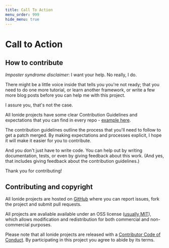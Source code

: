 ```yaml
---
title: Call To Action
menu_order: 999
hide_menu: true
---
```


# Call to Action

## How to contribute

*Imposter syndrome disclaimer*: I want your help. No really, I do.

There might be a little voice inside that tells you you're not ready; that you need to do one more tutorial, or learn another framework, or write a few more blog posts before you can help me with this project.

I assure you, that's not the case.

All Ionide projects have some clear Contribution Guidelines and expectations that you can find in every repo - [example here](https://github.com/ionide/ionide-vscode-fsharp/blob/master/CONTRIBUTING.md).

The contribution guidelines outline the process that you'll need to follow to get a patch merged. By making expectations and processes explicit, I hope it will make it easier for you to contribute.

And you don't just have to write code. You can help out by writing documentation, tests, or even by giving feedback about this work. (And yes, that includes giving feedback about the contribution guidelines.)

Thank you for contributing!

## Contributing and copyright

All Ionide projects are hosted on [GitHub](https://github.com/ionide) where you can report issues, fork the project and submit pull requests.

All projects are avaliable available under an OSS license ([usually MIT](https://github.com/ionide/ionide-vscode-fsharp/blob/master/LICENSE.md)), which allows modification and redistribution for both commercial and non-commercial purposes.

Please note that all Ionide projects are released with a [Contributor Code of Conduct](https://github.com/ionide/ionide-vscode-fsharp/blob/master/CODE_OF_CONDUCT.md). By participating in this project you agree to abide by its terms.
